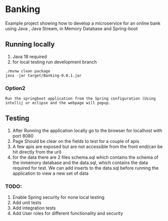 # Banking
Example project showing how to develop a microservice for an online bank using Java , Java Stream, in Memory Database and Spring-boot
## Running locally
1. Java 18 required
2. for local testing run development branch

```
./mvnw clean package
java -jar target/Banking-0.0.1.jar
```
### Option2 
````
Run the springboot application from the Spring configuration (Using intellij or eclipse and the webpage will popup. 
````

## Testing
1. After Running the application locally go to the browser for localhost with port 8080
2. Page Should be clear on the fields to test for a couple of apis
3. A few apis are exposed but are not accessible from the front end(can be hit directly from the url)
4. for the data there are 2 files schema.sql which contains the schema of the inmemory database and the data.sql, 
which contains the data required for test. We can add inserts to the data.sql before running the application 
to view a new set of data

### TODO:
1. Enable Spring security for none local testing
2. Add unit tests
3. Add integration tests
4. Add User roles for different functionality and security
